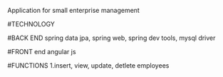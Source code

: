 Application for small enterprise management


#TECHNOLOGY

#BACK END
spring data jpa, spring web, spring dev tools, mysql driver

#FRONT end
angular js

#FUNCTIONS
1.insert, view, update, detlete employees
